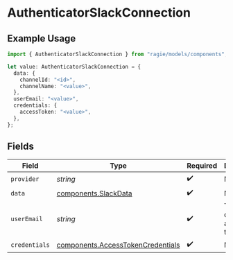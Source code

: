 # AuthenticatorSlackConnection

## Example Usage

```typescript
import { AuthenticatorSlackConnection } from "ragie/models/components";

let value: AuthenticatorSlackConnection = {
  data: {
    channelId: "<id>",
    channelName: "<value>",
  },
  userEmail: "<value>",
  credentials: {
    accessToken: "<value>",
  },
};
```

## Fields

| Field                                                                                  | Type                                                                                   | Required                                                                               | Description                                                                            |
| -------------------------------------------------------------------------------------- | -------------------------------------------------------------------------------------- | -------------------------------------------------------------------------------------- | -------------------------------------------------------------------------------------- |
| `provider`                                                                             | *string*                                                                               | :heavy_check_mark:                                                                     | N/A                                                                                    |
| `data`                                                                                 | [components.SlackData](../../models/components/slackdata.md)                           | :heavy_check_mark:                                                                     | N/A                                                                                    |
| `userEmail`                                                                            | *string*                                                                               | :heavy_check_mark:                                                                     | The email of the Slack account this is for                                             |
| `credentials`                                                                          | [components.AccessTokenCredentials](../../models/components/accesstokencredentials.md) | :heavy_check_mark:                                                                     | N/A                                                                                    |